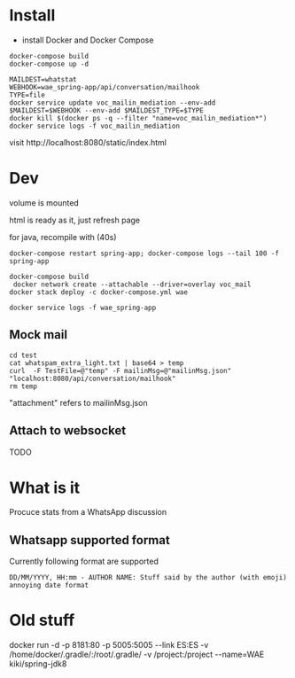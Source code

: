 
# Install


* install Docker and Docker Compose
````
docker-compose build 
docker-compose up -d
````

```` 
MAILDEST=whatstat
WEBHOOK=wae_spring-app/api/conversation/mailhook
TYPE=file
docker service update voc_mailin_mediation --env-add $MAILDEST=$WEBHOOK --env-add $MAILDEST_TYPE=$TYPE
docker kill $(docker ps -q --filter "name=voc_mailin_mediation*")
docker service logs -f voc_mailin_mediation
````

visit http://localhost:8080/static/index.html

# Dev 

volume is mounted

html is ready as it, just refresh page

for java, recompile with (40s)
`````
docker-compose restart spring-app; docker-compose logs --tail 100 -f spring-app
`````

````
docker-compose build
 docker network create --attachable --driver=overlay voc_mail 
docker stack deploy -c docker-compose.yml wae
````

```` 
docker service logs -f wae_spring-app

````

## Mock mail 

````
cd test
cat whatspam_extra_light.txt | base64 > temp
curl  -F TestFile=@"temp" -F mailinMsg=@"mailinMsg.json"  "localhost:8080/api/conversation/mailhook"
rm temp
````

"attachment" refers to mailinMsg.json 

## Attach to websocket

TODO


# What is it 
Procuce stats from a WhatsApp discussion


## Whatsapp supported format

Currently following format are supported
````
DD/MM/YYYY, HH:mm - AUTHOR NAME: Stuff said by the author (with emoji)
annoying date format 
````



# Old stuff
docker run -d -p 8181:80  -p 5005:5005 --link ES:ES -v /home/docker/.gradle/:/root/.gradle/ -v /project:/project --name=WAE kiki/spring-jdk8
